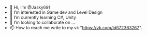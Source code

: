 - 👋 Hi, I’m @Jasky691
- 👀 I’m interested in Game dev and Level Design
- 🌱 I’m currently learning C#, Unity
- 💞️ I’m looking to collaborate on ...
- 📫 How to reach me write to my vk "https://vk.com/id672363267".

<!---
Jasky691/Jasky691 is a ✨ special ✨ repository because its `README.md` (this file) appears on your GitHub profile.
You can click the Preview link to take a look at your changes.
--->
